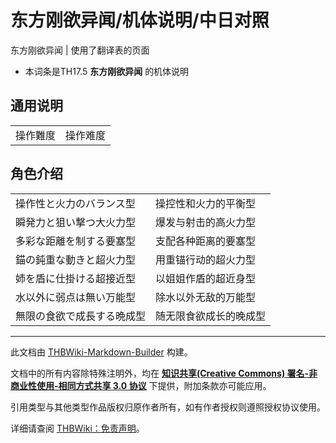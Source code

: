# 东方刚欲异闻/机体说明/中日对照

<!-- source html: G:\repos\THBWiki-Markdown-Builder\THBWikiMarkdown\Temp\main\c\cc\ns0%3A%E4%B8%9C%E6%96%B9%E5%88%9A%E6%AC%B2%E5%BC%82%E9%97%BB%2F%E6%9C%BA%E4%BD%93%E8%AF%B4%E6%98%8E%2F%E4%B8%AD%E6%97%A5%E5%AF%B9%E7%85%A7.html -->

东方刚欲异闻 | 使用了翻译表的页面

- 本词条是TH17.5 **东方刚欲异闻** 的机体说明

## 通用说明

<table><tbody><tr class="tt-content-header" id="通用说明-1" data-pos="&#91;&quot;\u901a\u7528\u8bf4\u660e&quot;,1&#93;"><td class="tt-jah" lang="ja"><div class="poem">操作難度</div></td><td class="tt-zhh" lang="zh"><div class="poem">操作难度<br></div></td></tr></tbody></table>


## 角色介绍

<table><tbody><tr class="tt-content" id="角色介绍-1" data-pos="&#91;&quot;\u89d2\u8272\u4ecb\u7ecd&quot;,1&#93;"><td class="tt-ja" lang="ja"><div class="poem">操作性と火力のバランス型</div></td><td class="tt-zh" lang="zh"><div class="poem">操控性和火力的平衡型</div></td></tr><tr class="tt-content" id="角色介绍-2" data-pos="&#91;&quot;\u89d2\u8272\u4ecb\u7ecd&quot;,2&#93;"><td class="tt-ja" lang="ja"><div class="poem">瞬発力と狙い撃つ大火力型</div></td><td class="tt-zh" lang="zh"><div class="poem">爆发与射击的高火力型</div></td></tr><tr class="tt-content" id="角色介绍-3" data-pos="&#91;&quot;\u89d2\u8272\u4ecb\u7ecd&quot;,3&#93;"><td class="tt-ja" lang="ja"><div class="poem">多彩な距離を制する要塞型</div></td><td class="tt-zh" lang="zh"><div class="poem">支配各种距离的要塞型</div></td></tr><tr class="tt-content" id="角色介绍-4" data-pos="&#91;&quot;\u89d2\u8272\u4ecb\u7ecd&quot;,4&#93;"><td class="tt-ja" lang="ja"><div class="poem">錨の鈍重な動きと超火力型</div></td><td class="tt-zh" lang="zh"><div class="poem">用重锚行动的超火力型</div></td></tr><tr class="tt-content" id="角色介绍-5" data-pos="&#91;&quot;\u89d2\u8272\u4ecb\u7ecd&quot;,5&#93;"><td class="tt-ja" lang="ja"><div class="poem">姉を盾に仕掛ける超接近型</div></td><td class="tt-zh" lang="zh"><div class="poem">以姐姐作盾的超近身型</div></td></tr><tr class="tt-content" id="角色介绍-6" data-pos="&#91;&quot;\u89d2\u8272\u4ecb\u7ecd&quot;,6&#93;"><td class="tt-ja" lang="ja"><div class="poem">水以外に弱点は無い万能型</div></td><td class="tt-zh" lang="zh"><div class="poem">除水以外无敌的万能型</div></td></tr><tr class="tt-content" id="角色介绍-7" data-pos="&#91;&quot;\u89d2\u8272\u4ecb\u7ecd&quot;,7&#93;"><td class="tt-ja" lang="ja"><div class="poem">無限の食欲で成長する晩成型</div></td><td class="tt-zh" lang="zh"><div class="poem">随无限食欲成长的晚成型<br></div></td></tr></tbody></table>



  
  

  





---

此文档由 [THBWiki-Markdown-Builder](https://github.com/Delsin-Yu/THBWiki-Markdown-Builder) 构建。

文档中的所有内容除特殊注明外，均在 [**知识共享(Creative Commons) 署名-非商业性使用-相同方式共享 3.0 协议**](https://creativecommons.org/licenses/by-sa/3.0/deed.zh-hans) 下提供，附加条款亦可能应用。

引用类型与其他类型作品版权归原作者所有，如有作者授权则遵照授权协议使用。

详细请查阅 [THBWiki：免责声明](https://thbwiki.cc/THBWiki:%E5%85%8D%E8%B4%A3%E5%A3%B0%E6%98%8E)。

